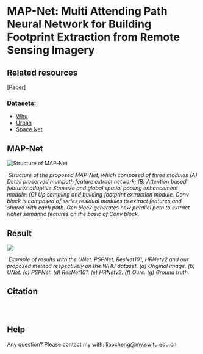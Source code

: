# **MAP-Net: Multi Attending Path Neural Network for Building Footprint Extraction from Remote Sensing Imagery**

## Related resources

[[Paper]](http://)

### Datasets:

* [Whu](http://study.rsgis.whu.edu.cn/pages/download/building_dataset.html)
* [Urban](https://spacenetchallenge.github.io/datasets/Urban_3D_Challenge_summary.html)
* [Space Net](https://spacenetchallenge.github.io/datasets/spacenetBuildings-V2summary.html)



## MAP-Net

![Structure of MAP-Net](C:\Users\vgelc\Desktop\building_extract\picture\main.png "Structure of MAP-Net")

​         *Structure of the proposed MAP-Net, which composed of three modules (A) Detail preserved multipath feature extract network; (B) Attention based features adaptive Squeeze and global spatial pooling enhancement module; (C) Up sampling and building footprint extraction module. Conv block is composed of series residual modules to extract features and shared with each path. Gen block generates new parallel path to extract richer semantic features on the basic of Conv block.*  



## Result

![](C:\Users\vgelc\Desktop\building_extract\picture\result.png)

​         *Example of results with the UNet, PSPNet, ResNet101, HRNetv2 and our proposed method respectively on the WHU dataset. (a) Original image. (b) UNet. (c) PSPNet. (d) ResNet101. (e) HRNetv2. (f) Ours. (g) Ground truth.*  

## Citation

```



```

##  Help

Any question? Please contact my with: liaocheng@my.swjtu.edu.cn



